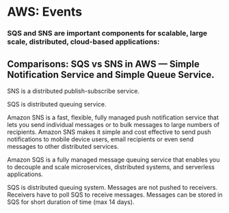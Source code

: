 # AWS: Events

### SQS and SNS are important components for scalable, large scale, distributed, cloud-based applications:

## Comparisons: SQS vs SNS in AWS — Simple Notification Service and Simple Queue Service.

SNS is a distributed publish-subscribe service.

SQS is distributed queuing service.

Amazon SNS is a fast, flexible, fully managed push notification service that lets you send individual messages or to bulk messages to large numbers of recipients. Amazon SNS makes it simple and cost effective to send push notifications to mobile device users, email recipients or even send messages to other distributed services.

Amazon SQS is a fully managed message queuing service that enables you to decouple and scale microservices, distributed systems, and serverless applications.

SQS is distributed queuing system. Messages are not pushed to receivers. Receivers have to poll SQS to receive messages. Messages can be stored in SQS for short duration of time (max 14 days).
